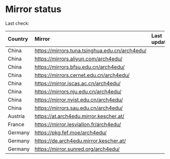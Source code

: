 <script src="./time.js"></script>
# Mirror status
Last check: <script type="text/javascript">localize(1731734503.9569263);</script>

|Country|Mirror|Last update|
|:------|:-----|:----------|
|China|https://mirrors.tuna.tsinghua.edu.cn/arch4edu/|<script type="text/javascript">localize(1731696139);</script>|
|China|https://mirrors.aliyun.com/arch4edu/|<script type="text/javascript">localize(1731696139);</script>|
|China|https://mirrors.bfsu.edu.cn/arch4edu/|<script type="text/javascript">localize(1731696139);</script>|
|China|https://mirrors.cernet.edu.cn/arch4edu/|<script type="text/javascript">localize(1731696139);</script>|
|China|https://mirror.iscas.ac.cn/arch4edu/|<script type="text/javascript">localize(1731696139);</script>|
|China|https://mirrors.nju.edu.cn/arch4edu/|<script type="text/javascript">localize(1731653531);</script>|
|China|https://mirror.nyist.edu.cn/arch4edu/|<script type="text/javascript">localize(1731696139);</script>|
|China|https://mirrors.sau.edu.cn/arch4edu/|<script type="text/javascript">localize(1729319991);</script>|
|Austria|https://at.arch4edu.mirror.kescher.at/|<script type="text/javascript">localize(1731696139);</script>|
|France|https://mirror.lesviallon.fr/arch4edu/|<script type="text/javascript">localize(1731696139);</script>|
|Germany|https://pkg.fef.moe/arch4edu/|<script type="text/javascript">localize(1731696139);</script>|
|Germany|https://de.arch4edu.mirror.kescher.at/|<script type="text/javascript">localize(1731696139);</script>|
|Germany|https://mirror.sunred.org/arch4edu/|<script type="text/javascript">localize(1731696139);</script>|

<script src="./tablefilter/tablefilter.js"></script>
<script src="./table.js"></script>